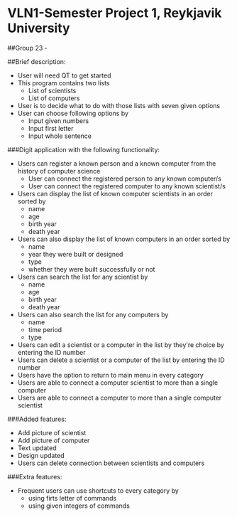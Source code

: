 # VLN1-Semester Project 1, Reykjavik University
##Group 23 -

##Brief description:
<ul>
    <li>User will need QT to get started</li>
    <li>This program contains two lists
       <ul>
       <li>List of scientists</li>
       <li>List of computers</li>
       </ul>
     <li>User is to decide what to do with those lists with seven given options</li>
     <li>User can choose following options by
       <ul>
                <li>Input given numbers</li>
                <li>Input first letter</li>
                <li>Input whole sentence</li>
                </ul>
                
</ul>
    
###Digit application with the following functionality:
<ul>
   <li>Users can register a known person and a known computer from the history of computer science
   <ul>
      <li>User can connect the registered person to any known computer/s</li>
      <li>User can connect the registered computer to any known scientist/s</li>
      </ul>
   <li>Users can display the list of known computer scientists in an order sorted by
    <ul>
      <li>name</li>
      <li>age</li>
      <li>birth year</li> 
      <li>death year</li>
      </ul>
    <li>Users can also display the list of known computers in an order sorted by
    <ul>
      <li>name</li>
      <li>year they were built or designed</li>
      <li>type</li>
      <li>whether they were built successfully or not</li>
    </ul> 
    <li>Users can search the list for any scientist by
      <ul>
      <li>name</li>
      <li>age</li>
      <li>birth year</li>
      <li>death year</li>
    </ul>
    <li>Users can also search the list for any computers by
    <ul>
      <li>name</li>
      <li>time period</li>
      <li>type</li>
     </ul>
    <li>Users can edit a scientist or a computer in the list by they're choice by entering the ID number</li>
    <li>Users can delete a scientist or a computer of the list by entering the ID number</li>
    <li>Users have the option to return to main menu in every category</li>
    <li>Users are able to connect a computer scientist to more than a single computer</li>
    <li>Users are able to connect a computer to more than a single computer scientist</li>
</ul>  

###Added features:
<ul>
   <li>Add picture of scientist</li>
   <li>Add picture of computer</li>
   <li>Text updated</li>
   <li>Design updated</li>
   <li>Users can delete connection between scientists and computers</li>
</ul>
###Extra features:
<ul>
   <li>Frequent users can use shortcuts to every category by
   <ul>
   <li>using firts letter of commands</li>
   <li>using given integers of commands</li>
   </ul>
   
  
   
